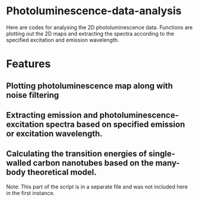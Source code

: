 # Photoluminescence-data-analysis
Here are codes for analysing the 2D photoluminescence data. Functions are plotting out the 2D maps and extracting the spectra according to the specified excitation and emission wavelength.

# Features #
## Plotting photoluminescence map along with noise filtering ##

## Extracting emission and photoluminescence-excitation spectra based on specified emission or excitation wavelength. ##

## Calculating the transition energies of single-walled carbon nanotubes based on the many-body theoretical model. ##

Note: This part of the script is in a separate file and was not included here in the first instance.

